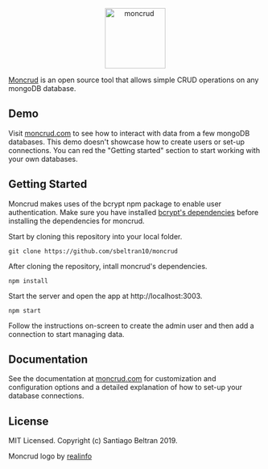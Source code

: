 <p align="center"><img src="logo/horizontal.png" alt="moncrud" height="120px"></p>

[Moncrud](https://moncrud.com) is an open source tool that allows simple CRUD operations on any mongoDB database.

## Demo

Visit [moncrud.com](https://demo.moncrud.com) to see how to interact with data from a few mongoDB databases. This demo doesn't showcase how to create users or set-up connections. You can red the "Getting started" section to start working with your own databases.

## Getting Started


Moncrud makes uses of the bcrypt npm package to enable user authentication. Make sure you have installed [bcrypt's dependencies](https://www.npmjs.com/package/bcrypt#dependencies) before installing the dependencies for moncrud.

Start by cloning this repository into your local folder.

```
git clone https://github.com/sbeltran10/moncrud
```

After cloning the repository, intall moncrud's dependencies.

```
npm install
```

Start the server and open the app at http://localhost:3003.

```
npm start
```

Follow the instructions on-screen to create the admin user and then add a connection to start managing data.


## Documentation
 
See the documentation at [moncrud.com](https://moncrud.com/docs) for customization and configuration options and a detailed explanation of how to set-up your database connections.

## License

MIT Licensed. Copyright (c) Santiago Beltran 2019.

Moncrud logo by [realinfo](https://github.com/reallinfo)
